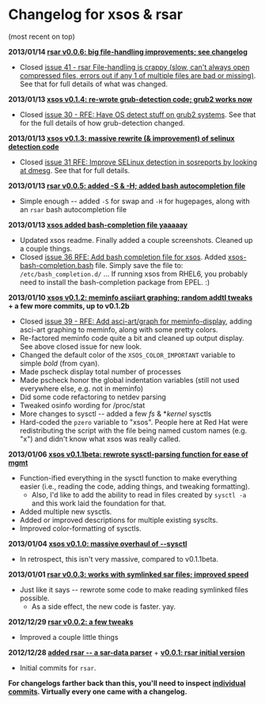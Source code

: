 Changelog for xsos & rsar
===================================================
(most recent on top)

**2013/01/14 [rsar v0.0.6: big file-handling improvements; see changelog](https://github.com/ryran/xsos/commit/0f575f0da497ed438188a55b12fbd40ad53e2f2e)**

* Closed [issue 41 - rsar File-handling is crappy (slow, can't always open compressed files, errors out if any 1 of multiple files are bad or missing)](https://github.com/ryran/xsos/issues/41). See that for full details of what was changed.


**2013/01/13 [xsos v0.1.4: re-wrote grub-detection code; grub2 works now](https://github.com/ryran/xsos/commit/ce9544b53116a2d54c2973de1d009cb82ea6e73f)**

* Closed [issue 30 - RFE: Have OS detect stuff on grub2 systems](https://github.com/ryran/xsos/issues/30). See that for the full details of how grub-detection changed.

  
**2013/01/13 [xsos v0.1.3: massive rewrite (& improvement) of selinux detection code](https://github.com/ryran/xsos/commit/f31adecbc46ea74656c2591b3439be3292abb3b4)**

* Closed [issue 31 RFE: Improve SELinux detection in sosreports by looking at dmesg](https://github.com/ryran/xsos/issues/31#issuecomment-12200458). See that for full details.


**2013/01/13 [rsar v0.0.5: added -S & -H; added bash autocompletion file](https://github.com/ryran/xsos/commit/8cde66eb1920f7b02bc7bf12a3672c8dbee630c0)**

* Simple enough -- added `-S` for swap and `-H` for hugepages, along with an `rsar` bash autocompletion file


**2013/01/13 [xsos added bash-completion file yaaaaay](https://github.com/ryran/xsos/commit/8bb6da0fd2018f5667e4d35321d27fdcc8eff198)**

* Updated xsos readme. Finally added a couple screenshots. Cleaned up a couple things.
* Closed [issue 36 RFE: Add bash completion file for xsos](https://github.com/ryran/xsos/issues/36). Added [xsos-bash-completion.bash](https://github.com/ryran/xsos/blob/master/xsos-bash-completion.bash) file. Simply save the file to: `/etc/bash_completion.d/` ... If running xsos from RHEL6, you probably need to install the bash-completion package from EPEL. :)


**2013/01/10 [xsos v0.1.2: meminfo asciiart graphing; random addtl tweaks](https://github.com/ryran/xsos/commit/19d86482afa109d0e797ee5765523eff1315367f) + a few more commits, up to v0.1.2b**

* Closed [issue 39 - RFE: Add asci-art/graph for meminfo-display](https://github.com/ryran/xsos/issues/39), adding asci-art graphing to meminfo, along with some pretty colors.
* Re-factored meminfo code quite a bit and cleaned up output display. See above closed issue for new look.
* Changed the default color of the `XSOS_COLOR_IMPORTANT` variable to simple *bold* (from cyan).
* Made pscheck display total number of processes
* Made pscheck honor the global indentation variables (still not used everywhere else, e.g. not in meminfo)
* Did some code refactoring to netdev parsing
* Tweaked osinfo wording for /proc/stat
* More changes to sysctl -- added a few *fs* & **kernel* sysctls
* Hard-coded the `pzero` variable to "xsos". People here at Red Hat were redistributing the script with the file being named custom names (e.g. "x") and didn't know what xsos was really called.


**2013/01/06 [xsos v0.1.1beta: rewrote sysctl-parsing function for ease of mgmt](https://github.com/ryran/xsos/commit/63d4568e42115949287db992fa23a1c3393b07ff)**

* Function-ified everything in the sysctl function to make everything easier (i.e., reading the code, adding things, and tweaking formatting).
  * Also, I'd like to add the ability to read in files created by `sysctl -a` and this work laid the foundation for that.
* Added multiple new sysctls.
* Added or improved descriptions for multiple existing sysclts.
* Improved color-formatting of sysctls.


**2013/01/04 [xsos v0.1.0: massive overhaul of --sysctl](https://github.com/ryran/xsos/commit/8239234042beb79bfb5eb0b25879c60421d16123)**

* In retrospect, this isn't very massive, compared to v0.1.1beta.


**2013/01/01 [rsar v0.0.3: works with symlinked sar files; improved speed](https://github.com/ryran/xsos/commit/0231a862a20679ea69c52f36e18d8313b5a02e6a)**

* Just like it says -- rewrote some code to make reading symlinked files possible.
  * As a side effect, the new code is faster. yay.
  
  
**2012/12/29 [rsar v0.0.2: a few tweaks](https://github.com/ryran/xsos/commit/1e7bb7df16a9714108c2204966daea20b8635abe)**

* Improved a couple little things


**2012/12/28 [added rsar -- a sar-data parser](https://github.com/ryran/xsos/commit/528830aa78dde2a0772d7166768ad5e295bc71ac)** + **[v0.0.1: rsar initial version](https://github.com/ryran/xsos/commit/36559f93f4025d0259722ec86ab1bd595c66d8a7)**

* Initial commits for `rsar`.


**For changelogs farther back than this, you'll need to inspect [individual commits](https://github.com/ryran/xsos/commits/master). Virtually every one came with a changelog.**
